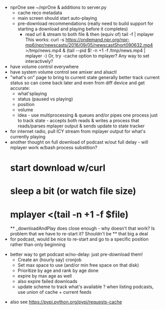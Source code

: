 - nprOne
  see ~/nprOne & additions to server.py
  - cache reco metadata
  - main screen should start auto-playing
  - pre-download recommendations (really need to build support for starting a download and playing before it completes)
    - read url & stream to both file & then (equiv of) tail -f  | mplayer
      This works:
        curl -s https://ondemand.npr.org/npr-mp6/npr/newscasts/2016/09/05/newscastShort090632.mp4 >/tmp/news.mp4 &
          (tail --pid $! -n +1 -f /tmp/news.mp4 | mplayer -)
      Or, try -cache option to mplayer? Any way to set interactively?
- have volume control everywhere
- have system volume control
  see amixer and alsactl
- "what's on" page to bring to current state
  generally better track current status so can come back later and even from diff device and get accurate:
  - what'splaying
  - status (paused vs playing)
  - position
  - volume
  - idea - use multiprocessing & queues and/or pipes
    one process just to track state - accepts both reads & writes
    a process that reads/parses mplayer output & sends update to state tracker
- for internet radio, pull ICY stream from mplayer output for what's currently playing
- another thought on full download of podcast w/out full delay - will mplayer work w/bash process substition?
  # start download w/curl
  # sleep a bit (or watch file size)
  # mplayer <(tail -n +1 -f $file)
  ** _downloadAndPlay does close enough - why doesn't that work? Is problem that we have to re-start it? Shouldn't be
  ** that big a deal
- for podcast, would be nice to re-start and go to a specific position rather than only beginning
* better way to get podcast w/no-delay: just pre-download them!
  + Create an (hourly say) cronjob
  + Set max space to use (and/or min free space on that disk)
  * Prioritize by age and rank
    by age done
  * expire by max age as well
  - also expire failed downloads
  + update scheme to track what's available
  ? when listing podcasts, use union of cache + current feeds
- also see https://pypi.python.org/pypi/requests-cache
